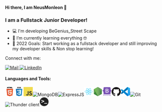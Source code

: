 #### Hi there, I am NeusMonleon 👋

### I am a Fullstack Junior Developer!

* 💻 I'm developing BeGenius_Street Scape
* 🌱 I’m currently learning everything 🤓
* 🔭 2022 Goals: Start working as a fullstack developer and still improving my developer skills & Non stop learning!

Connect with me:

<a rel="noopener noreferrer" href="neusmonleon@gmail.com "> <img src="https://mdmdeals.com/wp-content/uploads/2019/07/Mail-icon.png" alt="Mail" width="30" href="neusmonleon@gmail.com ">
 </a> <a rel="noopener noreferrer" href="www.linkedin.com/in/neus-monleon"> <img src="https://cdn-icons-png.flaticon.com/512/174/174857.png" alt="LinkedIn" width="30" href="www.linkedin.com/in/neus-monleon">
 </a> 



#### Languages and Tools:
<img src="https://raw.githubusercontent.com/github/explore/80688e429a7d4ef2fca1e82350fe8e3517d3494d/topics/html/html.png" alt="HTML5" width="30"/><img src="https://raw.githubusercontent.com/github/explore/80688e429a7d4ef2fca1e82350fe8e3517d3494d/topics/css/css.png" alt="CSS3" width="30"/><img src="https://raw.githubusercontent.com/github/explore/80688e429a7d4ef2fca1e82350fe8e3517d3494d/topics/javascript/javascript.png" alt="Javascript" width="30"/><img src="https://camo.githubusercontent.com/29a942d5b4d90d058090fa0bdb8722711d0905a11cd98e3a9e9b2a94031f31f4/68747470733a2f2f696e66696e617070732e636f6d2f77702d636f6e74656e742f75706c6f6164732f323031382f31302f6d6f6e676f64622d6c6f676f2e706e67" alt="MongoDB" width="30"/><img src="https://camo.githubusercontent.com/b781e4e3cb62aea137020cdcffd9bcebc1a28ad24131af05515c3cb4dfc20fe5/68747470733a2f2f69322e77702e636f6d2f7777772e6d656d656e746f746563682e696e2f6173736574732f696d616765732f69636f6e732f657870726573732e706e67" alt="ExpressJS" width="30"/><img src="https://raw.githubusercontent.com/github/explore/80688e429a7d4ef2fca1e82350fe8e3517d3494d/topics/react/react.png" alt="React" width="30"/><img src="https://raw.githubusercontent.com/github/explore/80688e429a7d4ef2fca1e82350fe8e3517d3494d/topics/nodejs/nodejs.png" alt="NodeJS" width="30"/><img src="https://raw.githubusercontent.com/devicons/devicon/master/icons/bootstrap/bootstrap-plain-wordmark.svg" alt="Bootstrap" width="30"/><img src="https://raw.githubusercontent.com/github/explore/78df643247d429f6cc873026c0622819ad797942/topics/github/github.png" alt="Github" width="30"/><img src="https://raw.githubusercontent.com/github/explore/80688e429a7d4ef2fca1e82350fe8e3517d3494d/topics/visual-studio-code/visual-studio-code.png" alt="Visual Stuio Code" width="30"/><img src="https://camo.githubusercontent.com/47cd0920c9ebf3e63629b9144378b8f821f2eec0d6792e79e0b7f723147be762/68747470733a2f2f7777772e696e6e65727a61757275732e636f6d2f77702d636f6e74656e742f75706c6f6164732f323032302f30382f4c6f676f2d64652d4769742e706e67" alt="Git" width="30"/><img src="https://rangav.gallerycdn.vsassets.io/extensions/rangav/vscode-thunder-client/1.9.1/1629226491411/Microsoft.VisualStudio.Services.Icons.Default" alt="Thunder client" width="30"/><img src="https://raw.githubusercontent.com/github/explore/80688e429a7d4ef2fca1e82350fe8e3517d3494d/topics/terminal/terminal.png" alt="Terminal" width="30"/>






